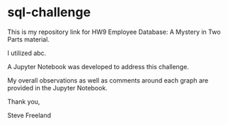 # sql-challenge

This is my repository link for HW9 Employee Database: A Mystery in Two Parts material.

I utilized abc.

A Jupyter Notebook was developed to address this challenge.

My overall observations as well as comments around each graph are provided in the Jupyter Notebook.

Thank you,

Steve Freeland 
